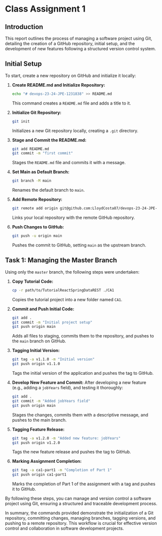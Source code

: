
# Class Assignment 1

## Introduction

This report outlines the process of managing a software project using Git, detailing the creation of a GitHub repository, initial setup, and the development of new features following a structured version control system.

## Initial Setup

To start, create a new repository on GitHub and initialize it locally:

1. **Create README.md and Initialize Repository:**
   ```bash
   echo "# devops-23-24-JPE-1231838" >> README.md
   ```
   This command creates a `README.md` file and adds a title to it.

2. **Initialize Git Repository:**
   ```bash
   git init
   ```
   Initializes a new Git repository locally, creating a `.git` directory.

3. **Stage and Commit the README.md:**
   ```bash
   git add README.md
   git commit -m "first commit"
   ```
   Stages the `README.md` file and commits it with a message.

4. **Set Main as Default Branch:**
   ```bash
   git branch -M main
   ```
   Renames the default branch to `main`.

5. **Add Remote Repository:**
   ```bash
   git remote add origin git@github.com:LloydCosta87/devops-23-24-JPE-1231838.git
   ```
   Links your local repository with the remote GitHub repository.

6. **Push Changes to GitHub:**
   ```bash
   git push -u origin main
   ```
   Pushes the commit to GitHub, setting `main` as the upstream branch.

## Task 1: Managing the Master Branch

Using only the `master` branch, the following steps were undertaken:

1. **Copy Tutorial Code:**
   ```bash
   cp -r path/to/TutorialReactSpringDataREST ./CA1
   ```
   Copies the tutorial project into a new folder named `CA1`.

2. **Commit and Push Initial Code:**
   ```bash
   git add .
   git commit -m "Initial project setup"
   git push origin main
   ```
   Adds all files to staging, commits them to the repository, and pushes to the `main` branch on GitHub.

3. **Tagging Initial Version:**
   ```bash
   git tag -a v1.1.0 -m "Initial version"
   git push origin v1.1.0
   ```
   Tags the initial version of the application and pushes the tag to GitHub.

4. **Develop New Feature and Commit:**
   After developing a new feature (e.g., adding a `jobYears` field), and testing it thoroughly:
   ```bash
   git add .
   git commit -m "Added jobYears field"
   git push origin main
   ```
   Stages the changes, commits them with a descriptive message, and pushes to the main branch.

5. **Tagging Feature Release:**
   ```bash
   git tag -a v1.2.0 -m "Added new feature: jobYears"
   git push origin v1.2.0
   ```
   Tags the new feature release and pushes the tag to GitHub.

6. **Marking Assignment Completion:**
   ```bash
   git tag -a ca1-part1 -m "Completion of Part 1"
   git push origin ca1-part1
   ```
   Marks the completion of Part 1 of the assignment with a tag and pushes it to GitHub.

By following these steps, you can manage and version control a software project using Git, ensuring a structured and traceable development process.

In summary, the commands provided demonstrate the initialization of a Git repository, committing changes, managing branches, tagging versions, and pushing to a remote repository. This workflow is crucial for effective version control and collaboration in software development projects.

